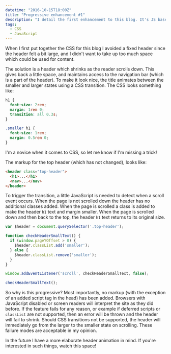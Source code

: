 ```yaml
---
datetime: "2016-10-15T18:00Z"
title: "Progressive enhancement #1"
description: "I detail the first enhancement to this blog. It's JS based but non-essential, and thus a progressive enhancement."
tags:
  - CSS
  - JavaScript
---
```

When I first put together the CSS for this blog I avoided a fixed header since
the header felt a bit large, and I didn't want to take up too much space which
could be used for content.

The solution is a header which shrinks as the reader scrolls down. This gives
back a little space, and maintains access to the navigation bar (which is a
part of the header). To make it look nice, the title animates between the
smaller and larger states using a CSS transition. The CSS looks something like:

```css
h1 {
  font-size: 2rem;
  margin: 1rem 0;
  transition: all 0.3s;
}

.smaller h1 {
  font-size: 1rem;
  margin: 0.5rem 0;
}
```

I'm a novice when it comes to CSS, so let me know if I'm missing a trick!

The markup for the top header (which has not changed), looks like:

```html
<header class="top-header">
  <h1>...</h1>
  <nav>...</nav>
</header>
```

To trigger the transition, a little JavaScript is needed to detect when a scroll
event occurs. When the page is not scrolled down the header has no additional
classes added. When the page is scrolled a class is added to make the header
`h1` text and margin smaller. When the page is scrolled down and then back to
the top, the header `h1` text returns to its original size.

```javascript
var $header = document.querySelector('.top-header');

function checkHeaderSmallText() {
  if (window.pageYOffset > 0) {
    $header.classList.add('smaller');
  } else {
    $header.classList.remove('smaller');
  }
}

window.addEventListener('scroll', checkHeaderSmallText, false);

checkHeaderSmallText();
```

So why is this progressive? Most importantly, no markup (with the exception of
an added script tag in the head) has been added. Browsers with JavaScript
disabled or screen readers will interpret the site as they did before. If the
feature fails for any reason, or example if deferred scripts or `classList` are
not supported, then an error will be thrown and the header will fail to shrink.
Should CSS transitions not be supported, the header will immediately go from the
larger to the smaller state on scrolling. These failure modes are acceptable in
my opinion.

In the future I have a more elaborate header animation in mind. If you're
interested in such things, watch this space!
